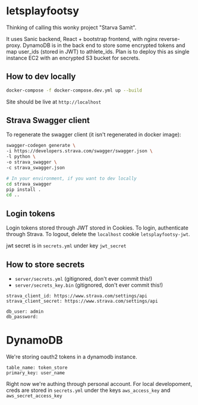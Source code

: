 # letsplayfootsy

Thinking of calling this wonky project "Starva Samit".

It uses Sanic backend, React + bootstrap frontend, with nginx reverse-proxy.
DynamoDB is in the back end to store some encrypted tokens and map user_ids
(stored in JWT) to athlete_ids. Plan is to deploy this as single instance 
EC2 with an encrypted S3 bucket for secrets.

## How to dev locally
```bash
docker-compose -f docker-compose.dev.yml up --build
```
Site should be live at `http://localhost`

## Strava Swagger client
To regenerate the swagger client (it isn't regenerated in docker image):
```bash
swagger-codegen generate \
-i https://developers.strava.com/swagger/swagger.json \
-l python \
-o strava_swagger \
-c strava_swagger.json 

# In your environment, if you want to dev locally
cd strava_swagger
pip install .
cd ..
```

## Login tokens
Login tokens stored through JWT stored in Cookies. To login, authenticate
through Strava. To logout, delete the `localhost` cookie `letsplayfootsy-jwt`.

jwt secret is in `secrets.yml` under key `jwt_secret`

## How to store secrets

- `server/secrets.yml` (gitignored, don't ever commit this!)
- `server/secrets_key.bin` (gitignored, don't ever commit this!)
```
strava_client_id: https://www.strava.com/settings/api
strava_client_secret: https://www.strava.com/settings/api

db_user: admin
db_password: 
```


# DynamoDB
We're storing oauth2 tokens in a dynamodb instance.
```
table_name: token_store
primary_key: user_name
```
Right now we're authing through personal account. For local developoment,
creds are stored in `secrets.yml` under the keys `aws_access_key` and 
`aws_secret_access_key`
